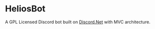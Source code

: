 
# HeliosBot
A GPL Licensed Discord bot built on [Discord.Net](https://github.com/RogueException/Discord.Net) with MVC architecture.
